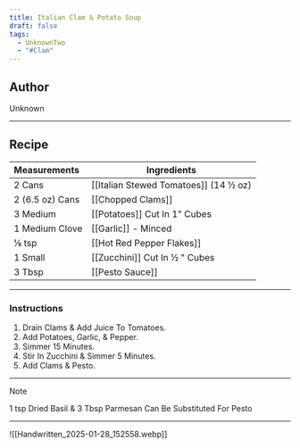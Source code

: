 ```yaml
---
title: Italian Clam & Potato Soup
draft: false
tags:
  - UnknownTwo
  - "#Clam"
---
```

## Author
Unknown
___
## Recipe

| Measurements | Ingredients               |
| :----------- | ------------------------- |
| 2 Cans            | [[Italian Stewed Tomatoes]] (14 ½ oz)    |
| 2 (6.5 oz) Cans   | [[Chopped Clams]]                         |
| 3 Medium          | [[Potatoes]] Cut In 1" Cubes             |
| 1 Medium Clove    | [[Garlic]] - Minced                     |
| ⅛ tsp             | [[Hot Red Pepper Flakes]]                |
| 1 Small           | [[Zucchini]] Cut In ½ " Cubes            |
| 3 Tbsp            | [[Pesto Sauce]]                           |
___
### Instructions
1. Drain Clams & Add Juice To Tomatoes.
2. Add Potatoes, Garlic, & Pepper.
3. Simmer 15 Minutes.
4. Stir In Zucchini & Simmer 5 Minutes.
5. Add Clams & Pesto.
___

>[!Note]
>1 tsp Dried Basil & 3 Tbsp Parmesan Can Be Substituted For Pesto

___
![[Handwritten_2025-01-28_152558.webp]]